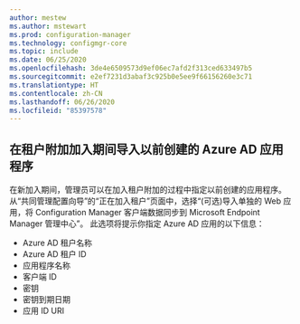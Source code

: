 ```yaml
---
author: mestew
ms.author: mstewart
ms.prod: configuration-manager
ms.technology: configmgr-core
ms.topic: include
ms.date: 06/25/2020
ms.openlocfilehash: 3de4e6509573d9ef06ec7afd2f313ced633497b5
ms.sourcegitcommit: e2ef7231d3abaf3c925b0e5ee9f66156260e3c71
ms.translationtype: HT
ms.contentlocale: zh-CN
ms.lasthandoff: 06/26/2020
ms.locfileid: "85397578"
---
```

## <a name="import-previously-created-azure-ad-application-during-tenant-attach-onboarding"></a><a name="bkmk_aad-app"></a> 在租户附加加入期间导入以前创建的 Azure AD 应用程序

在新加入期间，管理员可以在加入租户附加的过程中指定以前创建的应用程序。 从“共同管理配置向导”的“正在加入租户”页面中，选择“(可选)导入单独的 Web 应用，将 Configuration Manager 客户端数据同步到 Microsoft Endpoint Manager 管理中心”。   此选项将提示你指定 Azure AD 应用的以下信息：
- Azure AD 租户名称
- Azure AD 租户 ID
- 应用程序名称
- 客户端 ID
- 密钥
- 密钥到期日期
- 应用 ID URI
